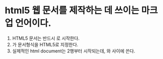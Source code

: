# html5 웹 문서를 제작하는 데 쓰이는 마크업 언어이다.
1. HTML5 문서는 반드시 <!DOCTYPE html> 로 시작한다.
2. <!DOCTYPE html>가 문서형식을 HTML5로 지정한다.
3. 실제적인 html document는 2행부터 시작되는데, <html>와 </html> 사이에 쓴다.
